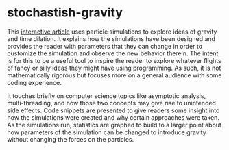 # stochastish-gravity

This [interactive article](https://ericknock.dev/gravity/) uses particle simulations to explore ideas of gravity and time dilation. It explains how the simulations have been designed and provides the reader with parameters that they can change in order to customize the simulation and observe the new behavior therein. The intent is for this to be a useful tool to inspire the reader to explore whatever flights of fancy or silly ideas they might have using programming. As such, it is not mathematically rigorous but focuses more on a general audience with some coding experience.

It touches briefly on computer science topics like asymptotic analysis, multi-threading, and how those two concepts may give rise to unintended side effects.  Code snippets are presented to give readers some insight into how the simulations were created and why certain approaches were taken. As the simulations run, statistics are graphed to build to a larger point about how parameters of the simulation can be changed to introduce gravity without changing the forces on the particles.